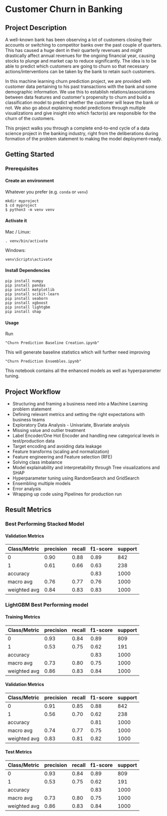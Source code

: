 
# Customer Churn in Banking


## Project Description
A well-known bank has been observing a lot of customers closing their accounts or switching to competitor banks over the past couple of quarters. This has caused a huge dent in their quarterly revenues and might drastically affect annual revenues for the ongoing financial year, causing stocks to plunge and market cap to reduce significantly. The idea is to be able to predict which customers are going to churn so that necessary actions/interventions can be taken by the bank to retain such customers.

In this machine learning churn prediction project, we are provided with customer data pertaining to his past transactions with the bank and some demographic information. We use this to establish relations/associations between data features and customer's propensity to churn and build a classification model to predict whether the customer will leave the bank or not. We also go about explaining model predictions through multiple visualizations and give insight into which factor(s) are responsible for the churn of the customers.

This project walks you through a complete end-to-end cycle of a data science project in the banking industry, right from the deliberations during formation of the problem statement to making the model deployment-ready.

## Getting Started

### Prerequisites

#### Create an environment <br>
Whatever you prefer (e.g. `conda` or `venv`)
```console
mkdir myproject
$ cd myproject
$ python3 -m venv venv
```

#### Activate it
Mac / Linux:
```console
. venv/bin/activate
```
Windows:
```console
venv\Scripts\activate
```

#### Install Dependencies
 ```console
pip install numpy 
pip install pandas
pip install matplotlib
pip install scikit-learn
pip install seaborn
pip install xgboost
pip install lightgbm
pip install shap
 ```

#### Usage

Run

```console
"Churn Prediction Baseline Creation.ipynb"
```

This will generate baseline statistics which will further need improving

```console
"Churn Prediction Ensembles.ipynb"
```

This notebook contains all the enhanced models as well as hyperparameter tuning.

## Project Workflow

- Structuring and framing a business need into a Machine Learning problem statement
- Defining relevant metrics and setting the right expectations with business teams
- Exploratory Data Analysis - Univariate, Bivariate analysis
- Missing value and outlier treatment
- Label Encoder/One Hot Encoder and handling new categorical levels in test/production data
- Target encoding and avoiding data leakage
- Feature transforms (scaling and normalization)
- Feature engineering and Feature selection (RFE)
- Solving class imbalance
- Model explainability and interpretability through Tree visualizations and SHAP
- Hyperparameter tuning using RandomSearch and GridSearch
- Ensembling multiple models
- Error analysis
- Wrapping up code using Pipelines for production run

## Result Metrics

### Best Performing Stacked Model

#### Validation Metrics

Class/Metric | precision | recall | f1-score | support 
--- | --- | --- | --- |--- 
0 | 0.90 | 0.88 | 0.89 | 842 
1 | 0.61 | 0.66 | 0.63 | 238 
accuracy |  |  | 0.83 | 1000 
macro avg | 0.76 | 0.77 | 0.76 | 1000
weighted avg | 0.84 | 0.83 | 0.83 | 1000 

### LightGBM Best Performing model

#### Training Metrics

Class/Metric | precision | recall | f1-score | support 
--- | --- | --- | --- |--- 
0 | 0.93 | 0.84 | 0.89 | 809 
1 | 0.53 | 0.75 | 0.62 | 191 
accuracy |  |  | 0.83 | 1000 
macro avg | 0.73 | 0.80 | 0.75 | 1000
weighted avg | 0.86 | 0.83 | 0.84 | 1000 


#### Validation Metrics

Class/Metric | precision | recall | f1-score | support 
--- | --- | --- | --- |--- 
0 | 0.91 | 0.85 | 0.88 | 842 
1 | 0.56 | 0.70 | 0.62 | 238 
accuracy |  |  | 0.81 | 1000 
macro avg | 0.74 | 0.77 | 0.75 | 1000
weighted avg | 0.83 | 0.81 |  0.82 | 1000 


#### Test Metrics

Class/Metric | precision | recall | f1-score | support 
--- | --- | --- | --- |--- 
0 | 0.93 | 0.84 | 0.89 | 809 
1 | 0.53 | 0.75 | 0.62 | 191
accuracy |  |  | 0.83 | 1000 
macro avg | 0.73 | 0.80 | 0.75 | 1000
weighted avg | 0.86 | 0.83 |  0.84 | 1000 
